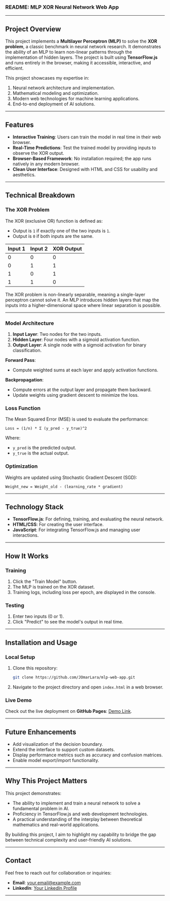 ### **README: MLP XOR Neural Network Web App**

---

## **Project Overview**

This project implements a **Multilayer Perceptron (MLP)** to solve the **XOR problem**, a classic benchmark in neural network research. It demonstrates the ability of an MLP to learn non-linear patterns through the implementation of hidden layers. The project is built using **TensorFlow.js** and runs entirely in the browser, making it accessible, interactive, and efficient.

This project showcases my expertise in:
1. Neural network architecture and implementation.
2. Mathematical modeling and optimization.
3. Modern web technologies for machine learning applications.
4. End-to-end deployment of AI solutions.

---

## **Features**

- **Interactive Training**: Users can train the model in real time in their web browser.
- **Real-Time Predictions**: Test the trained model by providing inputs to observe the XOR output.
- **Browser-Based Framework**: No installation required; the app runs natively in any modern browser.
- **Clean User Interface**: Designed with HTML and CSS for usability and aesthetics.

---

## **Technical Breakdown**

### **The XOR Problem**
The XOR (exclusive OR) function is defined as:

- Output is `1` if exactly one of the two inputs is `1`.
- Output is `0` if both inputs are the same.

| Input 1 | Input 2 | XOR Output |
|---------|---------|------------|
|    0    |    0    |     0      |
|    0    |    1    |     1      |
|    1    |    0    |     1      |
|    1    |    1    |     0      |

The XOR problem is non-linearly separable, meaning a single-layer perceptron cannot solve it. An MLP introduces hidden layers that map the inputs into a higher-dimensional space where linear separation is possible.

---

### **Model Architecture**
1. **Input Layer**: Two nodes for the two inputs.
2. **Hidden Layer**: Four nodes with a sigmoid activation function.
3. **Output Layer**: A single node with a sigmoid activation for binary classification.

**Forward Pass**:
- Compute weighted sums at each layer and apply activation functions.

**Backpropagation**:
- Compute errors at the output layer and propagate them backward.
- Update weights using gradient descent to minimize the loss.

### **Loss Function**
The Mean Squared Error (MSE) is used to evaluate the performance:
```
Loss = (1/n) * Σ (y_pred - y_true)^2
```
Where:
- `y_pred` is the predicted output.
- `y_true` is the actual output.

### **Optimization**
Weights are updated using Stochastic Gradient Descent (SGD):
```
Weight_new = Weight_old - (learning_rate * gradient)
```

---

## **Technology Stack**

- **TensorFlow.js**: For defining, training, and evaluating the neural network.
- **HTML/CSS**: For creating the user interface.
- **JavaScript**: For integrating TensorFlow.js and managing user interactions.

---

## **How It Works**

### **Training**
1. Click the "Train Model" button.
2. The MLP is trained on the XOR dataset.
3. Training logs, including loss per epoch, are displayed in the console.

### **Testing**
1. Enter two inputs (0 or 1).
2. Click "Predict" to see the model's output in real time.

---

## **Installation and Usage**

### **Local Setup**
1. Clone this repository:
   ```bash
   git clone https://github.com/JOmarLara/mlp-web-app.git
   ```
2. Navigate to the project directory and open `index.html` in a web browser.

### **Live Demo**
Check out the live deployment on **GitHub Pages**: [Demo Link](https://jomarlara.github.io/mlp-web-app/).

---

## **Future Enhancements**
- Add visualization of the decision boundary.
- Extend the interface to support custom datasets.
- Display performance metrics such as accuracy and confusion matrices.
- Enable model export/import functionality.

---

## **Why This Project Matters**

This project demonstrates:
- The ability to implement and train a neural network to solve a fundamental problem in AI.
- Proficiency in TensorFlow.js and web development technologies.
- A practical understanding of the interplay between theoretical mathematics and real-world applications.

By building this project, I aim to highlight my capability to bridge the gap between technical complexity and user-friendly AI solutions.

---

## **Contact**
Feel free to reach out for collaboration or inquiries:
- **Email**: [your.email@example.com](mailto:alaraom93@gmail.com)
- **LinkedIn**: [Your LinkedIn Profile](www.linkedin.com/in/jesus-omar-lara)

---